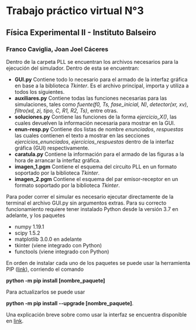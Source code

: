 # Trabajo práctico virtual N°3
## Física Experimental II - Instituto Balseiro
### Franco Caviglia, Joan Joel Cáceres

Dentro de la carpeta PLL se encuentran los archivos necesarios para la ejecución del simulador. Dentro de esta se encuentran:

* **GUI.py** Contiene todo lo necesario para el armado de la interfaz gráfica en base a la biblioteca *Tkinter*. Es el archivo principal, importa y utiliza a todos los siguientes.
* **auxiliares.py** Contiene todas las funciones necesarias para las simulaciones, tales como *fuente(f0, Ts, fase_inicial, N)*, *detector(xr, xv)*, *filtro(xd, zi, tipo, C, R1, R2, Ts)*, entre otras.
* **soluciones.py** Contiene las funciones de la forma *ejercicio_X()*, las cuales devuelven la información necesaria para mostrar en la GUI.
* **enun-resp.py** Contiene dos listas de nombre *enunciados*, *respuestas* las cuales contienen el texto a mostrar en las secciones *ejercicios_enunciados*, *ejercicios_respuestas* dentro de la interfaz gráfica (GUI) respectivamente.
* **caratula.py** Contiene la información para el armado de las figuras a la hora de arrancar la interfaz gráfica.
* **imagen_1.pgm** Contiene el esquema del circuito PLL en un formato soportado por la biblioteca *Tkinter*.
* **imagen_2.pgm** Contiene el esquema del par emisor-receptor en un formato soportado por la biblioteca *Tkinter*.

Para poder correr el simular es necesario ejecutar directamente de la terminal el archivo GUI.py sin argumentos extras. Para su correcto funcionamiento requiere tener instalado Python desde la versión 3.7 en adelante, y los paquetes

* numpy 1.19.1 
* scipy 1.5.2
* matplotlib 3.0.0 en adelante
* tkinter (viene integrado con Python)
* functools (viene integrado con Python)

En orden de instalar cada uno de los paquetes se puede usar la herramienta PIP ([link](https://pypi.org/project/pip/)), corriendo el comando

**python -m pip install [nombre_paquete]**

Para actualizarlos se puede usar

**python -m pip install --upgrade [nombre_paquete]**.

Una explicación breve sobre como usar la interfaz se encuentra disponible en [link](drive.google.com/file/d/1XSEQCBfpqRqV28rH_j_1LfWprHhc2HZf/view?usp=sharing).
